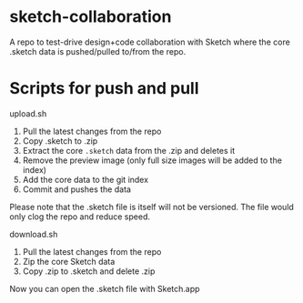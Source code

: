 # sketch-collaboration
A repo to test-drive design+code collaboration with Sketch where the core .sketch data is pushed/pulled to/from the repo.

# Scripts for push and pull

upload.sh
1. Pull the latest changes from the repo
2. Copy .sketch to .zip
3. Extract the core `.sketch` data from the .zip and deletes it
4. Remove the preview image (only full size images will be added to the index)
5. Add the core data to the git index
6. Commit and pushes the data

Please note that the .sketch file is itself will not be versioned. The file would only clog the repo and reduce speed.

download.sh
1. Pull the latest changes from the repo
2. Zip the core Sketch data
3. Copy .zip to .sketch and delete .zip

Now you can open the .sketch file with Sketch.app
